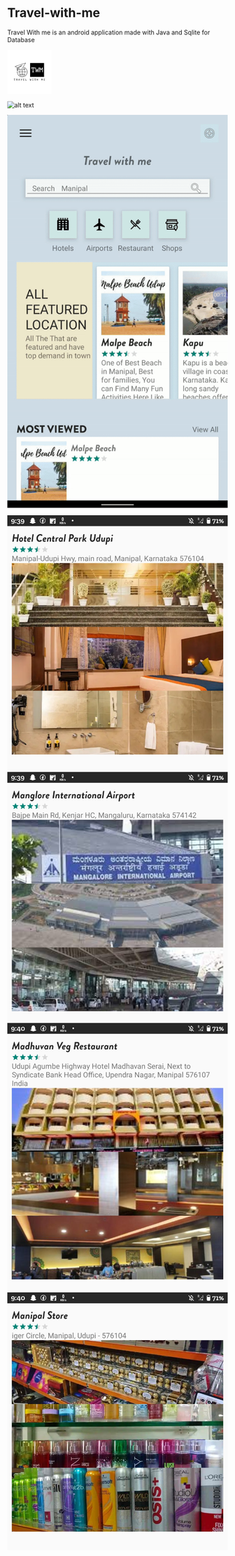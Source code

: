 # Travel-with-me
Travel With me is an android application made with Java
and Sqlite for Database



<img
  src="screenshots/logo.png"
  alt="logo"
  title="logo"
  style="height: 20%; width:20%">
  
  
  
![alt text](screenshots/start.gif)

![alt text](screenshots/login.gif)

![alt text](screenshots/img5.jpg)
![alt text](screenshots/img6.jpg)
![alt text](screenshots/img7.jpg)
![alt text](screenshots/img8.jpg)
